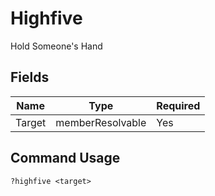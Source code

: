 # Highfive

Hold Someone's Hand

## Fields

| Name | Type | Required |
|------|------|----------|
| Target | memberResolvable | Yes |

## Command Usage
```
?highfive <target>
```